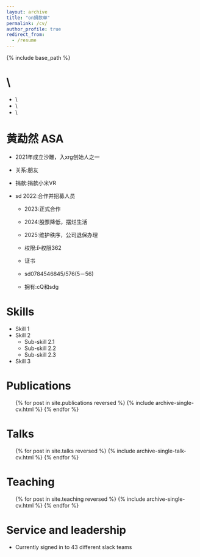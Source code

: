 ```yaml
---
layout: archive
title: "on捐款单"
permalink: /cv/
author_profile: true
redirect_from:
  - /resume
---
```


{% include base_path %}

\
======
* \
* \
* \

黄勐然 ASA
======
  * 2021年成立沙雕，入xrg创始人之一
  * 关系:朋友
  * 捐款:捐款小米VR

* sd 2022:合作并招募人员
  * 2023:正式合作
  * 2024:股票降低，摆烂生活
  * 2025:维护秩序，公司退保办理

  * 权限:ᐇ权限362
  * 证书
  * sd0784546845/576(5－56)
  * 拥有:cQ和sdg
  
Skills
======
* Skill 1
* Skill 2
  * Sub-skill 2.1
  * Sub-skill 2.2
  * Sub-skill 2.3
* Skill 3

Publications
======
  <ul>{% for post in site.publications reversed %}
    {% include archive-single-cv.html %}
  {% endfor %}</ul>
  
Talks
======
  <ul>{% for post in site.talks reversed %}
    {% include archive-single-talk-cv.html  %}
  {% endfor %}</ul>
  
Teaching
======
  <ul>{% for post in site.teaching reversed %}
    {% include archive-single-cv.html %}
  {% endfor %}</ul>
  
Service and leadership
======
* Currently signed in to 43 different slack teams
